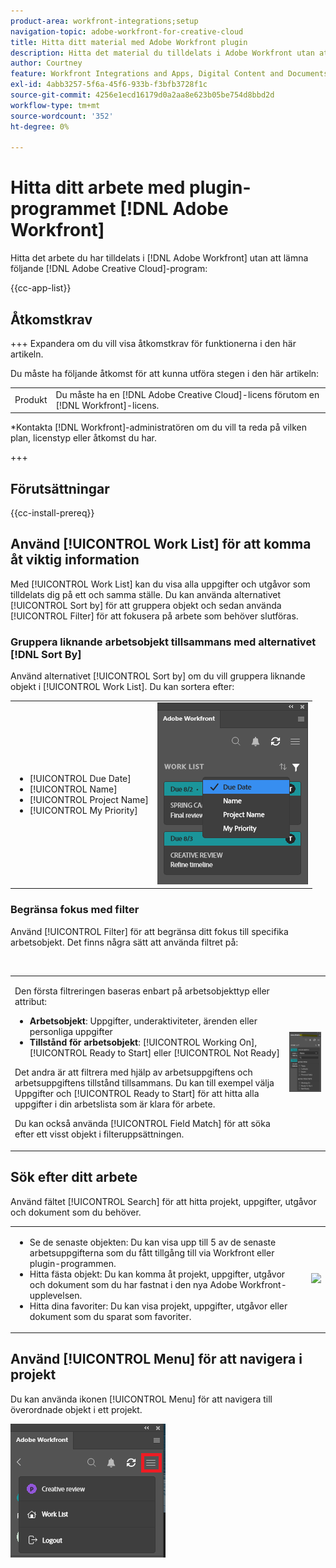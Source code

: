 ```yaml
---
product-area: workfront-integrations;setup
navigation-topic: adobe-workfront-for-creative-cloud
title: Hitta ditt material med Adobe Workfront plugin
description: Hitta det material du tilldelats i Adobe Workfront utan att behöva lämna Adobe Creative Cloud.
author: Courtney
feature: Workfront Integrations and Apps, Digital Content and Documents
exl-id: 4abb3257-5f6a-45f6-933b-f3bfb3728f1c
source-git-commit: 4256e1ecd16179d0a2aa8e623b05be754d8bbd2d
workflow-type: tm+mt
source-wordcount: '352'
ht-degree: 0%

---
```


# Hitta ditt arbete med plugin-programmet [!DNL Adobe Workfront]

Hitta det arbete du har tilldelats i [!DNL Adobe Workfront] utan att lämna följande [!DNL Adobe Creative Cloud]-program:

{{cc-app-list}}

## Åtkomstkrav

+++ Expandera om du vill visa åtkomstkrav för funktionerna i den här artikeln.

Du måste ha följande åtkomst för att kunna utföra stegen i den här artikeln:

<table style="table-layout:auto"> 
 <col> 
 <col> 
 <tbody> 
 <!-- <tr> 
   <td role="rowheader">[!DNL Adobe Workfront] plan*</td> 
   <td> <p>[!UICONTROL Pro] or higher</p> </td> 
  </tr> 
  <tr data-mc-conditions=""> 
   <td role="rowheader">[!DNL Adobe Workfront] license*</td> 
   <td> <p>[!UICONTROL Work] or [!UICONTROL Plan]</p> </td> 
  </tr> -->
  <tr> 
   <td role="rowheader">Produkt</td> 
   <td>Du måste ha en [!DNL Adobe Creative Cloud]-licens förutom en [!DNL Workfront]-licens.</td> 
  </tr> 
 </tbody> 
</table>

&#42;Kontakta [!DNL Workfront]-administratören om du vill ta reda på vilken plan, licenstyp eller åtkomst du har.

+++

## Förutsättningar

{{cc-install-prereq}}

## Använd [!UICONTROL Work List] för att komma åt viktig information

Med [!UICONTROL Work List] kan du visa alla uppgifter och utgåvor som tilldelats dig på ett och samma ställe. Du kan använda alternativet [!UICONTROL Sort by] för att gruppera objekt och sedan använda [!UICONTROL Filter] för att fokusera på arbete som behöver slutföras.

### Gruppera liknande arbetsobjekt tillsammans med alternativet [!DNL Sort By]

Använd alternativet [!UICONTROL Sort by] om du vill gruppera liknande objekt i [!UICONTROL Work List]. Du kan sortera efter:

<table style="table-layout:auto"> 
 <col> 
 <col> 
 <tbody> 
  <tr> 
   <td> 
    <ul> 
     <li>[!UICONTROL Due Date]</li> 
     <li>[!UICONTROL Name]</li> 
     <li>[!UICONTROL Project Name]</li> 
     <li>[!UICONTROL My Priority]</li> 
    </ul> </td> 
   <td> <img src="assets/copy-of-sort-by-350x606.png" style="width: 350;height: 606;"> </td> 
  </tr> 
 </tbody> 
</table>

### Begränsa fokus med filter

Använd [!UICONTROL Filter] för att begränsa ditt fokus till specifika arbetsobjekt. Det finns några sätt att använda filtret på:

 

<table style="table-layout:auto"> 
 <col> 
 <col> 
 <tbody> 
  <tr> 
   <td> <p>Den första filtreringen baseras enbart på arbetsobjekttyp eller attribut:</p> 
    <ul> 
     <li><strong>Arbetsobjekt</strong>: Uppgifter, underaktiviteter, ärenden eller personliga uppgifter</li> 
     <li><strong>Tillstånd för arbetsobjekt</strong>: [!UICONTROL Working On], [!UICONTROL Ready to Start] eller [!UICONTROL Not Ready]</li> 
    </ul> <p>Det andra är att filtrera med hjälp av arbetsuppgiftens och arbetsuppgiftens tillstånd tillsammans. Du kan till exempel välja Uppgifter och [!UICONTROL Ready to Start] för att hitta alla uppgifter i din arbetslista som är klara för arbete.</p> <p>Du kan också använda [!UICONTROL Field Match] för att söka efter ett visst objekt i filteruppsättningen. </p> </td> 
   <td> <img src="assets/copy-of-filter-p-350x603.png" style="width: 350;height: 603;"> </td> 
  </tr> 
 </tbody> 
</table>

## Sök efter ditt arbete

Använd fältet [!UICONTROL Search] för att hitta projekt, uppgifter, utgåvor och dokument som du behöver.

<table style="table-layout:auto"> 
 <col> 
 <col> 
 <tbody> 
  <tr> 
   <td> 
    <ul> 
     <li>Se de senaste objekten: Du kan visa upp till 5 av de senaste arbetsuppgifterna som du fått tillgång till via Workfront eller plugin-programmen.</li> 
     <li>Hitta fästa objekt: Du kan komma åt projekt, uppgifter, utgåvor och dokument som du har fastnat i den nya Adobe Workfront-upplevelsen.</li> 
     <li>Hitta dina favoriter: Du kan visa projekt, uppgifter, utgåvor eller dokument som du sparat som favoriter.</li> 
    </ul> </td> 
   <td> <img src="assets/copy-of-search-p.png"> </td> 
  </tr> 
 </tbody> 
</table>

## Använd [!UICONTROL Menu] för att navigera i projekt

Du kan använda ikonen [!UICONTROL Menu] för att navigera till överordnade objekt i ett projekt.

![](assets/go-back-to-work-list-350x314.png)
